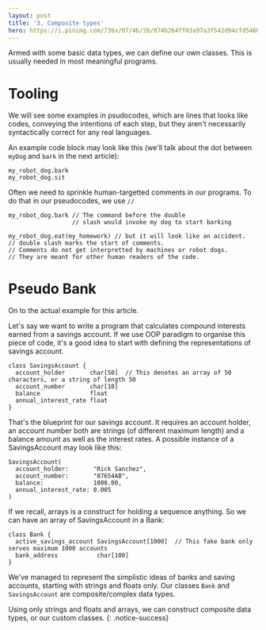 ```yaml
---
layout: post
title: '3. Composite types'
hero: https://i.pinimg.com/736x/07/4b/26/074b264ff03a97a3f542d94cfd5468b0--wooden-blocks-building--blocks.jpg
---
```


Armed with some basic data types, we can define our own classes. This is usually needed in most meaningful programs.

# Tooling

We will see some examples in psudocodes, which are lines that looks like codes, conveying the
intentions of each step, but they aren't necessarily syntactically correct for any real languages.

An example code block may look like this (we'll talk about the dot between `myDog` and `bark` in the next article):
```
my_robot_dog.bark
my_robot_dog.sit
```

Often we need to sprinkle human-targetted comments in our programs.
To do that in our pseudocodes, we use `//`

```
my_robot_dog.bark // The command before the double
                  // slash would invoke my dog to start barking

my_robot_dog.eat(my_homework) // but it will look like an accident.
// double slash marks the start of comments.
// Comments do not get interpretted by machines or robot dogs.
// They are meant for other human readers of the code.

```

# Pseudo Bank

On to the actual example for this article.

Let's say we want to write a program that calculates compound interests earned from a savings account. If we use OOP paradigm
to organise this piece of code, it's a good idea to start with defining the representations of savings account.

```
class SavingsAccount {
  account_holder       char[50]  // This denotes an array of 50 characters, or a string of length 50
  account_number       char[10]
  balance              float
  annual_interest_rate float
}
```

That's the blueprint for our savings account. It requires an account holder, an account number both are strings (of different maximum length)
and a balance amount as well as the interest rates. A possible instance of a SavingsAccount may look like this:

```
SavingsAccount(
  account_holder:       "Rick Sanchez",
  account_number:       "87654AB",
  balance:              1000.00,
  annual_interest_rate: 0.005
)
```

If we recall, arrays is a construct for holding a sequence anything. So we can have an array of SavingsAccount in a Bank:
```
class Bank {
  active_savings_account SavingsAccount[1000]  // This fake bank only serves maximum 1000 accounts
  bank_address           char[100]
}
```

We've managed to represent the simplistic ideas of banks and saving accounts, starting with strings and floats only.
Our classes `Bank` and `SavingsAccount` are composite/complex data types.

Using only strings and floats and arrays, we can construct composite data types, or our custom classes.
{: .notice-success}
